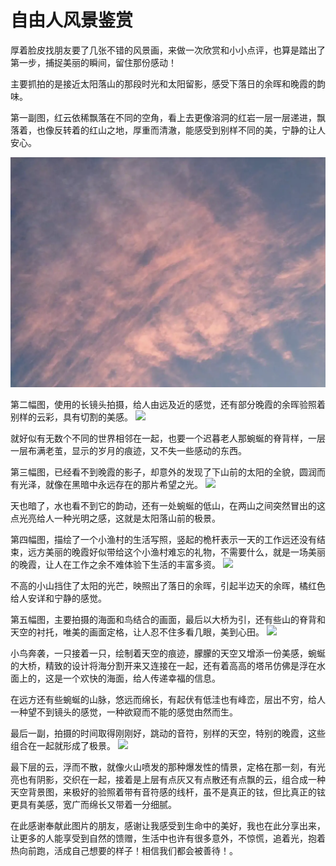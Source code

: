 # 自由人风景鉴赏


厚着脸皮找朋友要了几张不错的风景画，来做一次欣赏和小小点评，也算是踏出了第一步，捕捉美丽的瞬间，留住那份感动！

主要抓拍的是接近太阳落山的那段时光和太阳留影，感受下落日的余晖和晚霞的韵味。

第一副图，红云依稀飘落在不同的空角，看上去更像溶洞的红岩一层一层递进，飘落着，也像反转着的红山之地，厚重而清澈，能感受到别样不同的美，宁静的让人安心。

![](https://github.com/MikelPan/tuchuang/raw/main/01.jpg)

第二幅图，使用的长镜头拍摄，给人由远及近的感觉，还有部分晚霞的余晖验照着别样的云彩，具有切割的美感。
![](
https://upload-images.jianshu.io/upload_images/9415503-c31d3c3672161a20.jpg?imageMogr2/auto-orient/strip|imageView2/2/w/960/format/webp)

就好似有无数个不同的世界相邻在一起，也要一个迟暮老人那蜿蜒的脊背样，一层一层布满老茧，显示的岁月的痕迹，又不失一些感动的东西。


第三幅图，已经看不到晚霞的影子，却意外的发现了下山前的太阳的全貌，圆润而有光泽，就像在黑暗中永远存在的那片希望之光。
![](https://upload-images.jianshu.io/upload_images/9415503-d00ce1929a954b81.jpg?imageMogr2/auto-orient/strip|imageView2/2/w/818/format/webp)

天也暗了，水也看不到它的韵动，还有一处蜿蜒的低山，在两山之间突然冒出的这点光亮给人一种光明之感，这就是太阳落山前的极景。


第四幅图，描绘了一个小渔村的生活写照，竖起的桅杆表示一天的工作远还没有结束，远方美丽的晚霞好似带给这个小渔村难忘的礼物，不需要什么，就是一场美丽的晚霞，让人在工作之余不难体验下生活的丰富多资。
![](https://upload-images.jianshu.io/upload_images/9415503-53cab7d50672c7d0.jpg?imageMogr2/auto-orient/strip|imageView2/2/w/960/format/webp)

不高的小山挡住了太阳的光芒，映照出了落日的余晖，引起半边天的余晖，橘红色给人安详和宁静的感觉。


第五幅图，主要拍摄的海面和鸟结合的画面，最后以大桥为引，还有些山的脊背和天空的衬托，唯美的画面定格，让人忍不住多看几眼，美到心田。
![](https://upload-images.jianshu.io/upload_images/9415503-705b8a8b59b92545.jpg?imageMogr2/auto-orient/strip|imageView2/2/w/960/format/webp)

小鸟奔袭，一只接着一只，绘制着天空的痕迹，朦朦的天空又增添一份美感，蜿蜒的大桥，精致的设计将海分割开来又连接在一起，还有着高高的塔吊仿佛是浮在水面上的，这是一个欢快的海面，给人传递幸福的信息。

在远方还有些蜿蜒的山脉，悠远而绵长，有起伏有低洼也有峰峦，层出不穷，给人一种望不到镜头的感觉，一种欲窥而不能的感觉由然而生。


最后一副，拍摄的时间取得刚刚好，跳动的音符，别样的天空，特别的晚霞，这些组合在一起就形成了极景。
![](https://upload-images.jianshu.io/upload_images/9415503-b3ed4db9f5a3ab96.jpg?imageMogr2/auto-orient/strip|imageView2/2/w/1200/format/webp)

最下层的云，浮而不散，就像火山喷发的那种爆发性的情景，定格在那一刻，有光亮也有阴影，交织在一起，接着是上层有点灰又有点散还有点飘的云，组合成一种天空背景图，来极好的验照着带有音符感的线杆，虽不是真正的铉，但比真正的铉更具有美感，宽广而绵长又带着一分细腻。


在此感谢奉献此图片的朋友，感谢让我感受到生命中的美好，我也在此分享出来，让更多的人能享受到自然的馈赠，生活中也许有很多意外，不惊慌，追着光，抱着热向前跑，活成自己想要的样子！相信我们都会被善待！。



